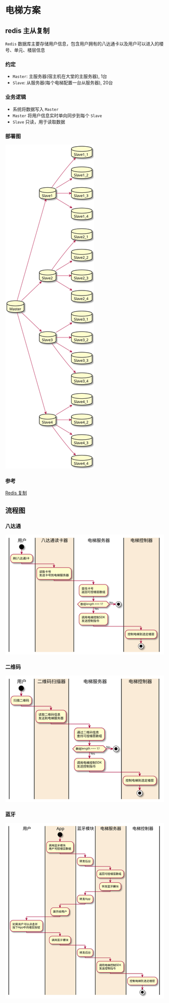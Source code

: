 # 电梯方案

## redis 主从复制
`Redis` 数据库主要存储用户信息，包含用户拥有的八达通卡以及用户可以进入的楼号、单元、楼层信息

### 约定
- `Master`: 主服务器(宿主机在大堂的主服务器), 1台
- `Slave`: 从服务器(每个电梯配置一台从服务器), 20台

### 业务逻辑
- 系统将数据写入 `Master`
- `Master` 将用户信息实时单向同步到每个 `Slave`
- `Slave` 只读，用于读取数据

### 部署图
![redis image](/pu/redis.svg)

### 参考
[Redis 复制](http://redis.cn/topics/replication)

## 流程图
### 八达通
![octopus](/pu/octopus.svg)
### 二维码
![qrcode](/pu/qrcode.svg)
### 蓝牙
![bluetooth](/pu/bluetooth.svg)
